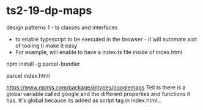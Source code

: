 # ts2-19-dp-maps

design patterns 1 - ts classes and interfaces

- to enable typescript to be executed in the browser - it will automate alot of tooling ti make it easy
- For example, will enable to have a index.ts file inside of index.html

npm install -g parcel-bundler

parcel index.html

https://www.npmjs.com/package/@types/googlemaps
Tell ts there is a global variable called google and the different properties and functions it has.
It's global because its added as script tag in index.html...
